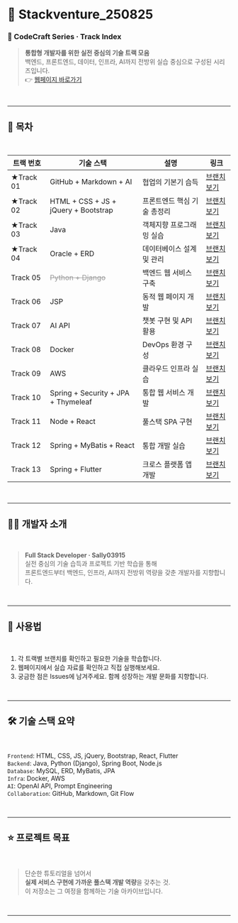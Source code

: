 <!-- _class: cover -->

# 🚀 Stackventure_250825

### 📘 CodeCraft Series · Track Index  

> **통합형 개발자를 위한 실전 중심의 기술 트랙 모음**  
> 백엔드, 프론트엔드, 데이터, 인프라, AI까지 전방위 실습 중심으로 구성된 시리즈입니다.  
> 👉 [웹페이지 바로가기](https://sally03915.github.io/stackventure_250825/)

<br>

---

## 🧭 목차

<br>

| 트랙 번호 | 기술 스택 | 설명 | 링크 |
|----------|-----------|------|------|
| ★Track 01 | GitHub + Markdown + AI | 협업의 기본기 습득 | [브랜치 보기](https://github.com/sally03915/stackventure_250825/tree/track01-github-ai) |
| ★Track 02 | HTML + CSS + JS + jQuery + Bootstrap | 프론트엔드 핵심 기술 총정리 | [브랜치 보기](https://github.com/sally03915/stackventure_250825/tree/track02-html-css-js) |
| ★Track 03 | Java | 객체지향 프로그래밍 실습 | [브랜치 보기](https://github.com/sally03915/stackventure_250825/tree/track03-java) |
| ★Track 04 | Oracle + ERD | 데이터베이스 설계 및 관리 | [브랜치 보기](https://github.com/sally03915/stackventure_250825/tree/track04-oracle-erd) |
| Track 05 | <span style="text-decoration: line-through; color: #999999;">Python + Django</span> | 백엔드 웹 서비스 구축 | [브랜치 보기](https://github.com/sally03915/stackventure_250825/tree/track05-python-django) |
| Track 06 | JSP | 동적 웹 페이지 개발 | [브랜치 보기](https://github.com/sally03915/stackventure_250825/tree/track06-jsp) |
| Track 07 | AI API | 챗봇 구현 및 API 활용 | [브랜치 보기](https://github.com/sally03915/stackventure_250825/tree/track07-ai-api) |
| Track 08 | Docker | DevOps 환경 구성 | [브랜치 보기](https://github.com/sally03915/stackventure_250825/tree/track08-docker) |
| Track 09 | AWS | 클라우드 인프라 실습 | [브랜치 보기](https://github.com/sally03915/stackventure_250825/tree/track09-aws) |
| Track 10 | Spring + Security + JPA + Thymeleaf | 통합 웹 서비스 개발 | [브랜치 보기](https://github.com/sally03915/stackventure_250825/tree/track10-spring-jpa) |
| Track 11 | Node + React | 풀스택 SPA 구현 | [브랜치 보기](https://github.com/sally03915/stackventure_250825/tree/track11-node-react) |
| Track 12 | Spring + MyBatis + React | 통합 개발 실습 | [브랜치 보기](https://github.com/sally03915/stackventure_250825/tree/track12-spring-mybatis-react) |
| Track 13 | Spring + Flutter | 크로스 플랫폼 앱 개발 | [브랜치 보기](https://github.com/sally03915/stackventure_250825/tree/track13-spring-flutter) |

<br>

---

## 🧑‍💻 개발자 소개

<br>

> **Full Stack Developer · Sally03915**  
> 실전 중심의 기술 습득과 프로젝트 기반 학습을 통해  
> 프론트엔드부터 백엔드, 인프라, AI까지 전방위 역량을 갖춘 개발자를 지향합니다.

<br>

---

## 📌 사용법

<br>

1. 각 트랙별 브랜치를 확인하고 필요한 기술을 학습합니다.  
2. 웹페이지에서 실습 자료를 확인하고 직접 실행해보세요.  
3. 궁금한 점은 Issues에 남겨주세요. 함께 성장하는 개발 문화를 지향합니다.

<br>

---

## 🛠️ 기술 스택 요약

<br>

`Frontend`: HTML, CSS, JS, jQuery, Bootstrap, React, Flutter  
`Backend`: Java, Python (Django), Spring Boot, Node.js  
`Database`: MySQL, ERD, MyBatis, JPA  
`Infra`: Docker, AWS  
`AI`: OpenAI API, Prompt Engineering  
`Collaboration`: GitHub, Markdown, Git Flow

<br>

---

## ⭐️ 프로젝트 목표

<br>

> 단순한 튜토리얼을 넘어서  
> **실제 서비스 구현에 가까운 풀스택 개발 역량**을 갖추는 것.  
> 이 저장소는 그 여정을 함께하는 기술 아카이브입니다.

<br>

---
